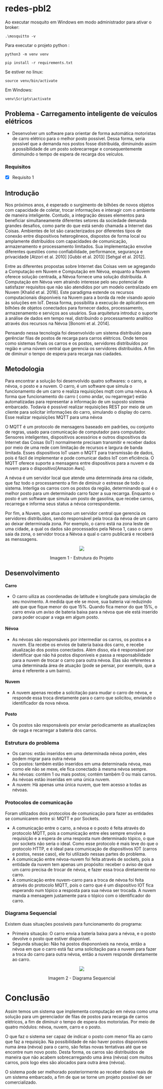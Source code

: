 # redes-pbl2

Ao executar mosquito em Windows em modo administrador para ativar o broker:

```
.\mosquitto -v
```

Para executar o projeto python :

```
python3 -m venv venv

pip install -r requirements.txt
```

Se estiver no linux:

```
source venv/bin/activate
```

Em Windows:

```
venv\Scripts\activate
```


## Problema - Carregamento inteligente de veículos elétricos
- Desenvolver um software para orientar de forma automática motoristas de carro elétrico para o melhor posto possível. Dessa forma, seria possível que a demanda nos postos fosse distribuída, diminuindo assim a possibilidade de um posto sobrecarregar e consequentemente diminuindo o tempo de espera de recarga dos veículos.

### Requisitos
- [x] Requisito 1

## Introdução

Nos próximos anos, é esperado o surgimento de bilhões de novos objetos com capacidade de coletar, trocar informações e interagir com o ambiente de maneira inteligente. Contudo, a integração desses elementos para beneficiar simultaneamente diferentes setores da sociedade demanda grandes desafios, como parte do que está sendo chamada a Internet das Coisas. Ambientes de Iot são caracterizados por diferentes tipos de conexão entre dispositivos heterogêneos, dispostos de forma local ou amplamente distribuídos com capacidades de comunicação, armazenamento e processamento limitados. Sua implementação envolve diferentes questões como confiabilidade, performance, segurança e privacidade [Atzori et al. 2010] [Gubbi et al. 2013] [Sehgal et al. 2012].

Entre as diferentes propostas sobre Internet das Coisas vem se agregando a Computação em Nuvem e Computação em Névoa, enquanto a Nuvem oferece solução centrada, a Névoa fornece uma solução distribuída. A Computação em Névoa vem atraindo interesse pelo seu potencial de satisfazer requisitos que não são atendidos por um modelo centralizado em Nuvem [Khalid et al. 2016]. Este paradigma estende os recursos computacionais disponíveis na Nuvem para a borda da rede visando apoio às soluções em IoT. Dessa forma, possibilita a execução de aplicativos em bilhões de objetos conectados para fornecer dados, processamento, armazenamento e serviços aos usuários. Sua arquitetura introduz o suporte à análise de dados em tempo real, distribuindo o processamento analítico através dos recursos na Névoa [Bonomi et al. 2014].

Pensando nessa tecnologia foi desenvolvido um sistema distribuido para gerênciar filas de postos de recarga para carros elétricos. Onde temos como sistemas finais os carros e os postos, servidores distribuídos por região e uma núvem central que gerencia os servidores distribuidos. A fim de diminuir o tempo de espera para recarga nas ciadades.

## Metodologia

Para encontrar a solução foi desenvolvido quatro softwares: o carro, a névoa, o posto e a nuvem. O carro, é um software que simula o funcionamento de um carro e realiza requisições mqtt com uma névoa. A forma que funcionamento do carro ( como andar, ou regarregar) estão automatizadas para representar a informação de um suposto sistema embarcado. Todavia é possível realizar requisições REST por meio de um cliente para solicitar informações do carro, simulando o display do carro. Esse realizar requisições MQTT para uma névoa

O MQTT é um protocolo de mensagens baseado em padrões, ou conjunto de regras, usado para comunicação de computador para computador. Sensores inteligentes, dispositivos acessórios e outros dispositivos da Internet das Coisas (IoT) normalmente precisam transmitir e receber dados por meio de uma rede com limitação de recursos e largura de banda limitada. Esses dispositivos IoT usam o MQTT para transmissão de dados, pois é fácil de implementar e pode comunicar dados IoT com eficiência. O MQTT oferece suporte a mensagens entre dispositivos para a nuvem e da nuvem para o dispositivo[Amazon Aws]. 

A névoa é um servidor local que atende uma determinada área na cidade, que faz todo o processamento a fim de diminuir o estresse de todo o sistema. Interliga os carros com os postos da região, determinando qual é o melhor posto para um determinado carro fazer a sua recarrga. Enquanto o posto é um software que simula um posto de gasolina, que recebe carros, recarrega e informa seus status a névoa correspondente.

Por fim, a Nuvem, que atua como um servidor central que gerencia os servidores distribuidos, sendo responsável pela troca da névoa de um carro ao deixar determinada zona. Por exemplo, o carro está na zona leste de uma cidade, a qual os dados são processados pela Névoa 1, caso o carro saia da zona, o servidor troca a Névoa a qual o carro publicará e receberá as menssagens.

<div id="image11" style="display: inline_block" align="center">
		<img src="/imagens/comunicacao.png"/><br>
		<p>
		Imagem 1 - Estrutura do Projeto
		</p>
	</div>
	

## Desenvolvimento

#### Carro 
- O carro uiliza as coordenadas de latitude e longitude para simulação de seu movimento. A medida que ele se move, sua bateria vai reduzindo até que que fique menor do que 15%. Quando fica menor do que 15%, o carro envia um aviso de bateria baixa para a névoa que ele está inserido para poder ocupar a vaga em algum posto.
#### Névoa
- As névoas são responsáveis por intermediar os carros, os postos e a nuvem. Ela recebe os envios de bateria baixa dos carro, e recebe atualização dos postos conectados. Além disso, ela é responsável por identificar que não há postos disponíveis e passa a responsabilidade para a nuvem de trocar o carro para outra névoa. Elas são referentes a uma determinada área de atuação (pode se pensar, por exemplo, que a área é referente a um bairro).
#### Nuvem
- A nuvem apenas recebe a solicitação para mudar o carro de névoa, e responde essa troca diretamente para o carro que solicitou, enviando o identificador da nova névoa.
#### Posto
- Os postos são responsáveis por enviar periodicamente as atualizações de vaga e recarregar a bateria dos carros.

### Estrutura do problema
- Os carros: estão inseridos em uma determinada névoa porém, eles podem migrar para outra névoa
- Os postos: também estão inseridos em uma determinada névoa, mas como ele não se mexe, ele fica conectado à mesma névoa sempre.
- As névoas: contém 1 ou mais postos; contém também 0 ou mais carros. As névoas estão inseridas em uma única nuvem.
- A nuvem: Há apenas uma única nuvem, que tem acesso a todas as névoas.


### Protocolos de comunicação
Foram utilizados dois protocolos de comunicação para fazer as entidades se comunicarem entre si: MQTT e por Sockets.
- A comunicação entre o carro, a névoa e o posto é feita através do protocolo MQTT, pois a comunicação entre eles sempre envolve a requisição e a espera de uma resposta num determinado tópico, o que por sockets não seria o ideal. Como esse protocolo é mais leve do que o protocolo HTTP, e é ideal para comunicação de dispositivos IOT (carros e postos, nesse caso), ele foi utilizado nessas partes do problema.
- A comunicação entre névoa-nuvem foi feita através de sockets, pois a entidade da nuvem tem apenas um propósito: receber o aviso de que um carro precisa de trocar de névoa, e fazer essa troca diretamente no carro.
- A comunicação entre nuvem-carro para a troca de névoa foi feita através do protocolo MQTT, pois o carro que é um dispositivo IOT fica esperando num tópico a resposta para sua névoa ser trocada. A nuvem manda a mensagem justamente para o tópico com o identificador do carro.
	


### Diagrama Sequencial

Existem duas situações possíveis para funcionamento do programa:

- Primeira situação: O carro envia a bateria baixa para a névoa, e o posto devolve o posto que estiver disponível.
- Segunda situação: Não há postos dispononíveis na nevóa, então a névoa em que o carro está faz uma solicitação para a nuvem para fazer a troca do carro para outra névoa, então a nuvem responde diretamente ao carro.
<div id="image11" style="display: inline_block" align="center">
		<img src="/imagens/sequencia.png"/><br>
		<p>
		Imagem 2 - Diagrama Sequencial
		</p>
	</div>

# Conclusão
Assim temos um sistema que implementa computação em névoa como uma solução para um gerenciador de filas de postos para recarga de carros elétricos, a fim de diminuir o tempo de espera dos motoristas. Por meio de quatro módulos: névoa, nuvem, carro e o posto.

O que faz o sistema ser capaz de indicar o posto com menor fila ao carro que faz a requisição. Na possibilidade de não haver postos disponíveis numa área (névoa) para o carro, são feitas novas tentativas até que se encontre num novo posto. Desta forma, os carros são distribuídos de maneira que não acabem sobrecarregando uma área (névoa) com muitos carros, pois logo eles são alocados para outra área (névoa).

O sistema pode ser melhorado posteriormente ao receber dados reais de um sistema embarcado, a fim de que se torne um projeto possível de ser comercializado.
